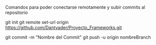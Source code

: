 Comandos para poder conectarse remotamente y subir commits al repositorio

git init
git remote set-url origin https://github.com/Dantvader/Proyecto_Frameworks.git

git commit -m "Nombre del Commit"
git push -u origin nombreBranch
